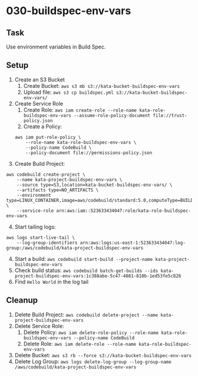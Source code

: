 # 030-buildspec-env-vars

## Task
Use environment variables in Build Spec.

## Setup
1. Create an S3 Bucket
	1. Create Bucket: `aws s3 mb s3://kata-bucket-buildspec-env-vars`
	2. Upload file: `aws s3 cp buildspec.yml s3://kata-bucket-buildspec-env-vars/`
2. Create Service Role
	1. Create Role: `aws iam create-role --role-name kata-role-buildspec-env-vars --assume-role-policy-document file://trust-policy.json`
	2. Create a Policy: 
	```shell
	aws iam put-role-policy \
		--role-name kata-role-buildspec-env-vars \
		--policy-name CodeBuild \
		--policy-document file://permissions-policy.json
	```
3. Create Build Project:
```shell
aws codebuild create-project \
	--name kata-project-buildspec-env-vars \
	--source type=S3,location=kata-bucket-buildspec-env-vars/ \
	--artifacts type=NO_ARTIFACTS \
	--environment type=LINUX_CONTAINER,image=aws/codebuild/standard:5.0,computeType=BUILD_GENERAL1_SMALL \
	--service-role arn:aws:iam::523633434047:role/kata-role-buildspec-env-vars
```
4. Start tailing logs: 
```shell 
aws logs start-live-tail \
	--log-group-identifiers arn:aws:logs:us-east-1:523633434047:log-group:/aws/codebuild/kata-project-buildspec-env-vars
```
4. Start a build: `aws codebuild start-build --project-name kata-project-buildspec-env-vars`
5. Check build status: `aws codebuild batch-get-builds --ids kata-project-buildspec-env-vars:1c388abe-5c47-4081-810b-1ed53fe5c826`
6. Find `Hello World` in the log tail

## Cleanup
1. Delete Build Project: `aws codebuild delete-project --name kata-project-buildspec-env-vars`
2. Delete Service Role: 
	1. Delete Policy: `aws iam delete-role-policy --role-name kata-role-buildspec-env-vars --policy-name CodeBuild`
	2. Delete Role: `aws iam delete-role --role-name kata-role-buildspec-env-vars`
3. Delete Bucket: `aws s3 rb --force s3://kata-bucket-buildspec-env-vars`
4. Delete Log Group: `aws logs delete-log-group --log-group-name /aws/codebuild/kata-project-buildspec-env-vars`
